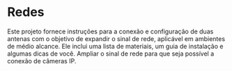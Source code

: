 # Redes

Este projeto fornece instruções para a conexão e configuração de duas antenas com o objetivo de expandir o sinal de rede, aplicável em ambientes de médio alcance. Ele inclui uma lista de materiais, um guia de instalação e algumas dicas de você.
Ampliar o sinal de rede para que seja possível a conexão de câmeras IP. 
